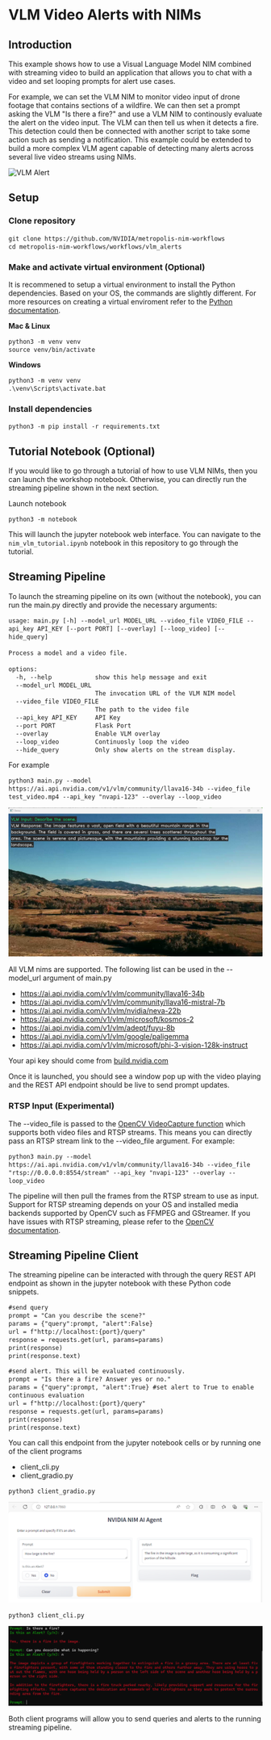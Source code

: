 # VLM Video Alerts with NIMs

## Introduction

This example shows how to use a Visual Language Model NIM combined with streaming video to build an application that allows you to chat with a video and set looping prompts for alert use cases. 

For example, we can set the VLM NIM to monitor video input of drone footage that contains sections of a wildfire. We can then set a prompt asking the VLM "Is there a fire?" and use a VLM NIM to continously evaluate the alert on the video input. The VLM can then tell us when it detects a fire. This detection could then be connected with another script to take some action such as sending a notification. This example could be extended to build a more complex VLM agent capable of detecting many alerts across several live video streams using NIMs. 

![VLM Alert](readme_assets/vlm_alert.gif)

## Setup 

### Clone repository
```
git clone https://github.com/NVIDIA/metropolis-nim-workflows
cd metropolis-nim-workflows/workflows/vlm_alerts
```

### Make and activate virtual environment (Optional)

It is recommened to setup a virtual environment to install the Python dependencies. Based on your OS, the commands are slightly different. For more resources on creating a virtual enviroment refer to the [Python documentation](https://docs.python.org/3/tutorial/venv.html). 

**Mac & Linux**
```
python3 -m venv venv 
source venv/bin/activate
```

**Windows**
```
python3 -m venv venv 
.\venv\Scripts\activate.bat
```


### Install dependencies

```
python3 -m pip install -r requirements.txt
```

## Tutorial Notebook (Optional) 

If you would like to go through a tutorial of how to use VLM NIMs, then you can launch the workshop notebook. Otherwise, you can directly run the streaming pipeline shown in the next section. 

Launch notebook
```
python3 -m notebook 
```

This will launch the jupyter notebook web interface. You can navigate to the ```nim_vlm_tutorial.ipynb``` notebook in this repository to go through the tutorial. 


## Streaming Pipeline
To launch the streaming pipeline on its own (without the notebook), you can run the main.py directly and provide the necessary arguments:

```
usage: main.py [-h] --model_url MODEL_URL --video_file VIDEO_FILE --api_key API_KEY [--port PORT] [--overlay] [--loop_video] [--hide_query]

Process a model and a video file.

options:
  -h, --help            show this help message and exit
  --model_url MODEL_URL
                        The invocation URL of the VLM NIM model
  --video_file VIDEO_FILE
                        The path to the video file
  --api_key API_KEY     API Key
  --port PORT           Flask Port
  --overlay             Enable VLM overlay
  --loop_video          Continuosly loop the video
  --hide_query          Only show alerts on the stream display.
```

For example 

```
python3 main.py --model https://ai.api.nvidia.com/v1/vlm/community/llava16-34b --video_file test_video.mp4 --api_key "nvapi-123" --overlay --loop_video
```

![VLM Output Example](readme_assets/query_example.png)


All VLM nims are supported. The following list can be used in the --model_url argument of main.py 

- https://ai.api.nvidia.com/v1/vlm/community/llava16-34b
- https://ai.api.nvidia.com/v1/vlm/community/llava16-mistral-7b
- https://ai.api.nvidia.com/v1/vlm/nvidia/neva-22b
- https://ai.api.nvidia.com/v1/vlm/microsoft/kosmos-2
- https://ai.api.nvidia.com/v1/vlm/adept/fuyu-8b
- https://ai.api.nvidia.com/v1/vlm/google/paligemma
- https://ai.api.nvidia.com/v1/vlm/microsoft/phi-3-vision-128k-instruct


Your api key should come from [build.nvidia.com](http://build.nvidia.com) 

Once it is launched, you should see a window pop up with the video playing and the REST API endpoint should be live to send prompt updates.

### RTSP Input (Experimental)

The --video_file is passed to the [OpenCV VideoCapture function](https://docs.opencv.org/4.x/d8/dfe/classcv_1_1VideoCapture.html) which supports both video files and RTSP streams. This means you can directly pass an RTSP stream link to the --video_file argument. For example:

```
python3 main.py --model https://ai.api.nvidia.com/v1/vlm/community/llava16-34b --video_file "rtsp://0.0.0.0:8554/stream" --api_key "nvapi-123" --overlay --loop_video
```

The pipeline will then pull the frames from the RTSP stream to use as input. Support for RTSP streaming depends on your OS and installed media backends supported by OpenCV such as FFMPEG and GStreamer. If you have issues with RTSP streaming, please refer to the [OpenCV documentation](https://docs.opencv.org/4.x/d8/dfe/classcv_1_1VideoCapture.html#a31e7cf5ba9debaec15437a200b18241e). 

## Streaming Pipeline Client
The streaming pipeline can be interacted with through the query REST API endpoint as shown in the jupyter notebook with these Python code snippets.  

```
#send query 
prompt = "Can you describe the scene?"
params = {"query":prompt, "alert":False}
url = f"http://localhost:{port}/query"
response = requests.get(url, params=params)
print(response)
print(response.text)
```

```
#send alert. This will be evaluated continuously.  
prompt = "Is there a fire? Answer yes or no."
params = {"query":prompt, "alert":True} #set alert to True to enable continuous evaluation
url = f"http://localhost:{port}/query"
response = requests.get(url, params=params)
print(response)
print(response.text)
```

You can call this endpoint from the jupyter notebook cells or by running one of the client programs 

- client_cli.py
- client_gradio.py  

```
python3 client_gradio.py
```

![Gradio Client](readme_assets/gradio_client_example.png)


```
python3 client_cli.py
```

![CLI Client](readme_assets/cli_client_example.png)

Both client programs will allow you to send queries and alerts to the running streaming pipeline. 




